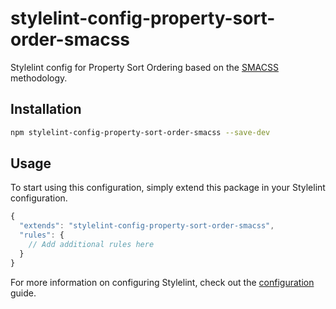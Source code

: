 # stylelint-config-property-sort-order-smacss

Stylelint config for Property Sort Ordering based on the [SMACSS](https://smacss.com) methodology.

## Installation

```bash
npm stylelint-config-property-sort-order-smacss --save-dev
`````

## Usage

To start using this configuration, simply extend this package in your Stylelint configuration.

```js
{
  "extends": "stylelint-config-property-sort-order-smacss",
  "rules": {
    // Add additional rules here
  }
}
```

For more information on configuring Stylelint, check out the [configuration](https://github.com/stylelint/stylelint/blob/master/docs/user-guide/configuration.md) guide. 
